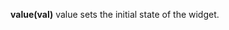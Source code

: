 <a name="value"></a>**value(val)**
value sets the initial state of the widget.

<!--UPDATE WIDGET_IN_CSOUND
    SIdent sprintf "value(%f) ", rnd(1)
    SIdentifier strcat SIdentifier, SIdent
-->